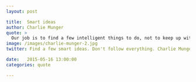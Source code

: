 ```yaml
---
layout: post

title:  Smart ideas
author: Charlie Munger
quote: >
  Our job is to find a few intelligent things to do, not to keep up with every damn thing in the world.
image: /images/charlie-munger-2.jpg
twitter: Find a few smart ideas. Don't follow everything. Charlie Munger http://quotes.stockflare.com/

date:   2015-05-16 13:00:00
categories: quote

---
```


